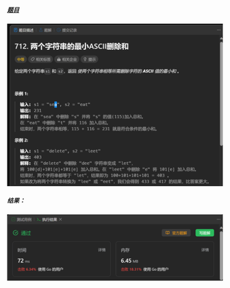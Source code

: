 ##### [题目](https://leetcode.cn/problems/minimum-ascii-delete-sum-for-two-strings/)
![pic](img.png)
##### 结果：
![pic](result.png)